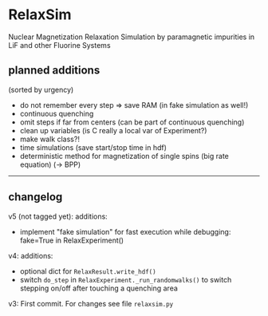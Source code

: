 RelaxSim
========

Nuclear Magnetization Relaxation Simulation by paramagnetic impurities in LiF and other Fluorine Systems

planned additions
-----------------
(sorted by urgency)

* do not remember every step => save RAM (in fake simulation as well!)
* continuous quenching
* omit steps if far from centers (can be part of continuous quenching)
* clean up variables (is C really a local var of Experiment?)
* make walk class?!
* time simulations (save start/stop time in hdf)
* deterministic method for magnetization of single spins (big rate equation) (-> BPP)

* * *

changelog
---------

v5 (not tagged yet):
additions:
* implement "fake simulation" for fast execution while debugging:
fake=True in RelaxExperiment()

v4:
additions:

* optional dict for `RelaxResult.write_hdf()`
* switch `do_step` in `RelaxExperiment._run_randomwalks()` to switch stepping on/off after touching a quenching area

v3:
First commit.
For changes see file `relaxsim.py`

